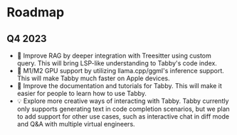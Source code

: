 # Roadmap

## Q4 2023
* 🔧 Improve RAG by deeper integration with Treesitter using custom query. This will bring LSP-like understanding to Tabby's code index.
* 🎁 M1/M2 GPU support by utilizing llama.cpp/ggml's inference support. This will make Tabby much faster on Apple devices.
* 📘 Improve the documentation and tutorials for Tabby. This will make it easier for people to learn how to use Tabby.
* 💡 Explore more creative ways of interacting with Tabby. Tabby currently only supports generating text in code completion scenarios, but we plan to add support for other use cases, such as interactive chat in diff mode and Q&A with multiple virtual engineers.
